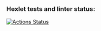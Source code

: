 ### Hexlet tests and linter status:
[![Actions Status](https://github.com/AnastasiaVetlugina/frontend-project-11/actions/workflows/hexlet-check.yml/badge.svg)](https://github.com/AnastasiaVetlugina/frontend-project-11/actions)